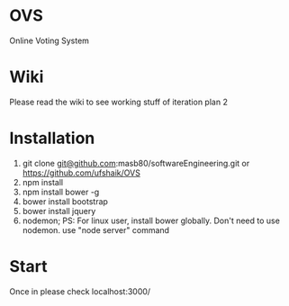 # OVS
Online Voting System

# Wiki
Please read the wiki to see working stuff of iteration plan 2

# Installation
1. git clone git@github.com:masb80/softwareEngineering.git or https://github.com/ufshaik/OVS
2. npm install
3. npm install bower -g 
4. bower install bootstrap
5. bower install jquery
6. nodemon;
PS: For linux user, install bower globally. Don't need to use nodemon. use "node server" command

# Start
Once in please check localhost:3000/
